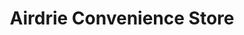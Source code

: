 ---
title: "Airdrie Convenience Store"
url: /airdrie/airdrie-convenience-store/
shop: convenience
---